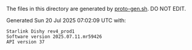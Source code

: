 The files in this directory are generated by [proto-gen.sh](../../scripts/proto-gen.sh). DO NOT EDIT.

Generated Sun 20 Jul 2025 07:02:09 UTC with:
```
Starlink Dishy rev4_prod1
Software version 2025.07.11.mr59426
API version 37
```
